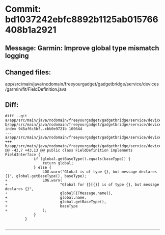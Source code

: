 # Commit: bd1037242ebfc8892b1125ab015766408b1a2921
## Message: Garmin: Improve global type mismatch logging
## Changed files:
app/src/main/java/nodomain/freeyourgadget/gadgetbridge/service/devices/garmin/fit/FieldDefinition.java

## Diff:
```
diff --git a/app/src/main/java/nodomain/freeyourgadget/gadgetbridge/service/devices/garmin/fit/FieldDefinition.java b/app/src/main/java/nodomain/freeyourgadget/gadgetbridge/service/devices/garmin/fit/FieldDefinition.java
index 945af6c5bf..cbb0e9721b 100644
--- a/app/src/main/java/nodomain/freeyourgadget/gadgetbridge/service/devices/garmin/fit/FieldDefinition.java
+++ b/app/src/main/java/nodomain/freeyourgadget/gadgetbridge/service/devices/garmin/fit/FieldDefinition.java
@@ -43,7 +43,13 @@ public class FieldDefinition implements FieldInterface {
             if (global.getBaseType().equals(baseType)) {
                 return global;
             } else {
-                LOG.warn("Global is of type {}, but message declares {}", global.getBaseType(), baseType);
+                LOG.warn(
+                        "Global for {}[{}] is of type {}, but message declares {}",
+                        globalFITMessage.name(),
+                        global.name,
+                        global.getBaseType(),
+                        baseType
+                );
             }
         }
 
```
-----------------------------------

